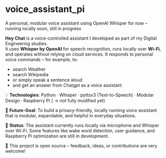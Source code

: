 # voice_assistant_pi
A personal, modular voice assistant using OpenAI Whisper for now – running locally soon, still in progress

**Hey Chat** is a voice-controlled assistant I developed as part of my Digital Engineering studies.  
It uses **Whisper by OpenAI** for speech recognition, runs locally over **Wi-Fi**, and operates without relying on cloud services. It responds to personal voice commands – for example, to:

- search Weather
- search Wikipedia
- or simply speak a sentence aloud
- and get an answer from Chatgpt as a voice assistant

💡 **Technologies**: Python · Whisper · pyttsx3 (Text-to-Speech) · Modular Design · Raspberry Pi ( -> not fully modified yet)

🎯 **Future-Goal**: To build a privacy-friendly, locally running voice assistant that is modular, expandable, and helpful in everyday situations.

🚧 **Status**: The assistant currently runs locally via microphone and Whisper over Wi-Fi. Some features like wake word detection, user guidance, and Raspberry Pi optimization are still in development.

📂 This project is open source – feedback, ideas, or contributions are very welcome!
